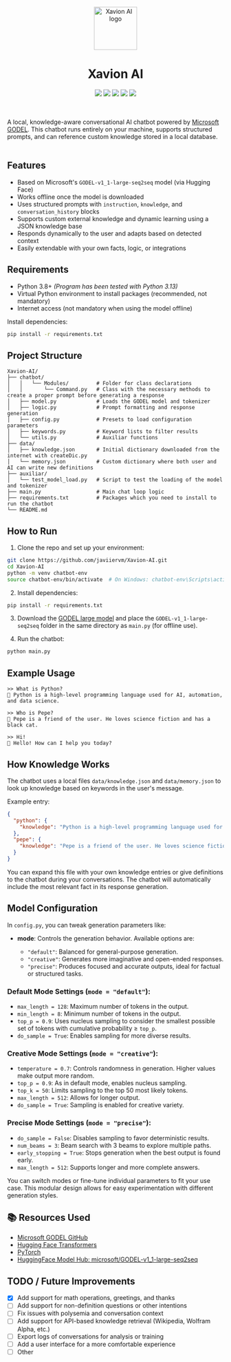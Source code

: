 <br />
<div align="center">
  <img width="100" height="100" alt="Xavion AI logo" src="https://github.com/user-attachments/assets/f0cef913-bdf1-4b2f-a0b0-26b2bc2275b7" />
  <h1 align="center">Xavion AI</h1>
  <img src="https://img.shields.io/github/last-commit/javiiervm/Xavion-AI" />
  <img src="https://img.shields.io/badge/python-3.10%2B-yellow" />
  <img src="https://img.shields.io/badge/platform-linux%20%7C%20windows%20%7C%20macos-lightgrey" />
  <img src="https://img.shields.io/github/issues/javiiervm/Xavion-AI" />
  <img src="https://img.shields.io/github/stars/javiiervm/Xavion-AI" />
</div>
<br /><br />

A local, knowledge-aware conversational AI chatbot powered by [Microsoft GODEL](https://github.com/microsoft/GODEL). This chatbot runs entirely on your machine, supports structured prompts, and can reference custom knowledge stored in a local database.
<br /><br />

## Features

* Based on Microsoft's `GODEL-v1_1-large-seq2seq` model (via Hugging Face)
* Works offline once the model is downloaded
* Uses structured prompts with `instruction`, `knowledge`, and `conversation_history` blocks
* Supports custom external knowledge and dynamic learning using a JSON knowledge base
* Responds dynamically to the user and adapts based on detected context
* Easily extendable with your own facts, logic, or integrations

## Requirements

* Python 3.8+  *(Program has been tested with Python 3.13)*
* Virtual Python environment to install packages (recommended, not mandatory)
* Internet access (not mandatory when using the model offline)

Install dependencies:

```bash
pip install -r requirements.txt
```

## Project Structure

```
Xavion-AI/
├── chatbot/
│   │   └── Modules/         # Folder for class declarations
│   │       └── Command.py   # Class with the necessary methods to create a proper prompt before generating a response
│   ├── model.py             # Loads the GODEL model and tokenizer
│   ├── logic.py             # Prompt formatting and response generation
│   ├── config.py            # Presets to load configuration parameters
│   ├── keywords.py          # Keyword lists to filter results
│   └── utils.py             # Auxiliar functions
├── data/
│   ├── knowledge.json       # Initial dictionary downloaded from the internet with createDic.py
│   └── memory.json          # Custom dictionary where both user and AI can write new definitions
├── auxiliar/
│   └── test_model_load.py   # Script to test the loading of the model and tokenizer
├── main.py                  # Main chat loop logic
├── requirements.txt         # Packages which you need to install to run the chatbot
└── README.md
```

## How to Run

1. Clone the repo and set up your environment:

```bash
git clone https://github.com/javiiervm/Xavion-AI.git
cd Xavion-AI
python -m venv chatbot-env
source chatbot-env/bin/activate  # On Windows: chatbot-env\Scripts\activate
```

2. Install dependencies:

```bash
pip install -r requirements.txt
```

3. Download the [GODEL large model](https://huggingface.co/microsoft/GODEL-v1_1-large-seq2seq) and place the `GODEL-v1_1-large-seq2seq` folder in the same directory as `main.py` (for offline use).

4. Run the chatbot:

```bash
python main.py
```

## Example Usage

```
>> What is Python?
🤖 Python is a high-level programming language used for AI, automation, and data science.

>> Who is Pepe?
🤖 Pepe is a friend of the user. He loves science fiction and has a black cat.

>> Hi!
🤖 Hello! How can I help you today?
```

## How Knowledge Works

The chatbot uses a local files `data/knowledge.json` and `data/memory.json` to look up knowledge based on keywords in the user's message.

Example entry:

```json
{
  "python": {
    "knowledge": "Python is a high-level programming language used for AI, automation, and data science."
  },
  "pepe": {
    "knowledge": "Pepe is a friend of the user. He loves science fiction and has a black cat."
  }
}
```

You can expand this file with your own knowledge entries or give definitions to the chatbot during your conversations. The chatbot will automatically include the most relevant fact in its response generation.

## Model Configuration

In `config.py`, you can tweak generation parameters like:

* **mode**: Controls the generation behavior. Available options are:

  * `"default"`: Balanced for general-purpose generation.
  * `"creative"`: Generates more imaginative and open-ended responses.
  * `"precise"`: Produces focused and accurate outputs, ideal for factual or structured tasks.

### Default Mode Settings (`mode = "default"`):

* `max_length = 128`: Maximum number of tokens in the output.
* `min_length = 8`: Minimum number of tokens in the output.
* `top_p = 0.9`: Uses nucleus sampling to consider the smallest possible set of tokens with cumulative probability ≥ `top_p`.
* `do_sample = True`: Enables sampling for more diverse results.

### Creative Mode Settings (`mode = "creative"`):

* `temperature = 0.7`: Controls randomness in generation. Higher values make output more random.
* `top_p = 0.9`: As in default mode, enables nucleus sampling.
* `top_k = 50`: Limits sampling to the top 50 most likely tokens.
* `max_length = 512`: Allows for longer output.
* `do_sample = True`: Sampling is enabled for creative variety.

### Precise Mode Settings (`mode = "precise"`):

* `do_sample = False`: Disables sampling to favor deterministic results.
* `num_beams = 3`: Beam search with 3 beams to explore multiple paths.
* `early_stopping = True`: Stops generation when the best output is found early.
* `max_length = 512`: Supports longer and more complete answers.

You can switch modes or fine-tune individual parameters to fit your use case. This modular design allows for easy experimentation with different generation styles.

## 📚 Resources Used

* [Microsoft GODEL GitHub](https://github.com/microsoft/GODEL)
* [Hugging Face Transformers](https://huggingface.co/docs/transformers)
* [PyTorch](https://pytorch.org/)
* [HuggingFace Model Hub: microsoft/GODEL-v1\_1-large-seq2seq](https://huggingface.co/microsoft/GODEL-v1_1-large-seq2seq)

## TODO / Future Improvements

* [x] Add support for math operations, greetings, and thanks
* [ ] Add support for non-definition questions or other intentions
* [ ] Fix issues with polysemia and conversation context
* [ ] Add support for API-based knowledge retrieval (Wikipedia, Wolfram Alpha, etc.)
* [ ] Export logs of conversations for analysis or training
* [ ] Add a user interface for a more comfortable experience
* [ ] Other
